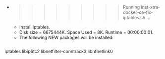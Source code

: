 * >>>>>>>>> Running inst-xtra-docker-ce-fix-iptables.sh ...
  * Install iptables.
  * Disk size = 6675444K. Space Used = 8K. Runtime = 00:00:00:01.
  * The following NEW packages will be installed:
  ```bash
iptables libip6tc2 libnetfilter-conntrack3 libnfnetlink0
  ```

